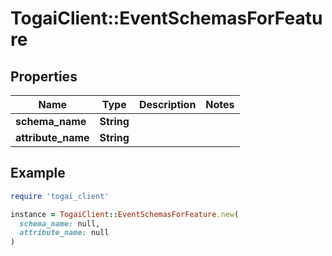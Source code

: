 # TogaiClient::EventSchemasForFeature

## Properties

| Name | Type | Description | Notes |
| ---- | ---- | ----------- | ----- |
| **schema_name** | **String** |  |  |
| **attribute_name** | **String** |  |  |

## Example

```ruby
require 'togai_client'

instance = TogaiClient::EventSchemasForFeature.new(
  schema_name: null,
  attribute_name: null
)
```

